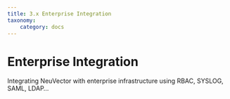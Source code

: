 ```yaml
---
title: 3.x Enterprise Integration
taxonomy:
    category: docs
---
```


# Enterprise Integration

Integrating NeuVector with enterprise infrastructure using RBAC, SYSLOG, SAML, LDAP…
